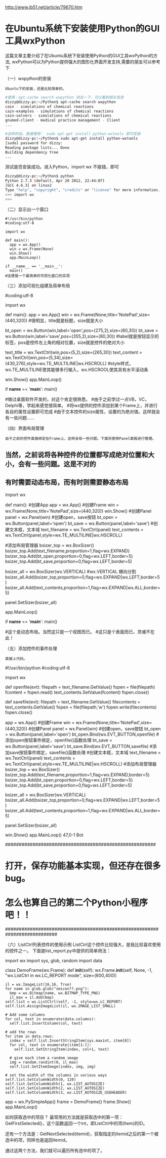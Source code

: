 http://www.jb51.net/article/79670.htm

# 在Ubuntu系统下安装使用Python的GUI工具wxPython

这篇文章主要介绍了在Ubuntu系统下安装使用Python的GUI工具wxPython的方法,
wxPython可以为Python提供强大的图形化界面开发支持,需要的朋友可以参考下

（一）wxpython的安装

    Ubuntu下的安装，还是比较简单的。
```bash	
#使用：apt-cache search wxpython 测试一下，可以看到相关信息
dizzy@dizzy-pc:~/Python$ apt-cache search wxpython
cain - simulations of chemical reactions
cain-examples - simulations of chemical reactions
cain-solvers - simulations of chemical reactions
gnumed-client - medical practice management - Client
...

#这样的话，直接使用： sudo apt-get install python-wxtools 即可安装
dizzy@dizzy-pc:~/Python$ sudo apt-get install python-wxtools
[sudo] password for dizzy: 
Reading package lists... Done
Building dependency tree 
...
```

测试是否安装成功。进入Python，import wx 不报错，即可

```bash
dizzy@dizzy-pc:~/Python$ python
Python 2.7.3 (default, Apr 20 2012, 22:44:07) 
[GCC 4.6.3] on linux2
Type "help", "copyright", "credits" or "license" for more information.
>>> import wx
>>>
```

（二）显示出一个窗口

```pyhton
#!/usr/bin/python
#coding:utf-8
  
import wx
  
def main():
  app = wx.App()
  win = wx.Frame(None)
  win.Show()
  app.MainLoop()
  
if __name__ == '__main__':
  main()
#这便是一个最简单的可视化窗口的实现
```

（三）添加可视化组建及简单布局

#coding:utf-8
  
import wx
  
def main():
  app = wx.App()
  win = wx.Frame(None,title='NotePad',size=(440,320))
  #很明显，title就是标题，size就是大小
  
  bt_open = wx.Button(win,label='open',pos=(275,2),size=(80,30))
  bt_save = wx.Button(win,label='save',pos=(355,2),size=(80,30))
  #label就是按钮显示的标签，pos是控件左上角的相对位置，size就是控件的绝对大小
  
  text_title = wx.TextCtrl(win,pos=(5,2),size=(265,30))
  text_content = wx.TextCtrl(win,pos=(5,34),size=(430,276),style=wx.TE_MULTILINE|wx.HSCROLL)
  #style样式，wx.TE_MULTILINE使其能够多行输入，wx.HSCROOL使其具有水平滚动条
  
  win.Show()
  app.MainLoop()
  
if __name__ == '__main__':
  main()
  
#做过桌面软件开发的，对这个肯定很熟悉。
#由于之前学过一点VB，VC，Delphi等，学起来感觉很简单。
#将wx提供的控件添加到某个Frame上，并进行各自的属性设置即可完成
#由于文本控件的size属性，设置的为绝对值。这样就会有一些问题......

（四）界面布局管理

    由于之前的控件直接绑定在Frame上，这样会有一些问题。下面将使用Panel面板进行管理。

	
## 当然，之前说将各种控件的位置都写成绝对位置和大小，会有一些问题。这是不对的
## 有时需要动态布局，而有时则需要静态布局
  
import wx
  
def main():
  #创建App
  app = wx.App()
  #创建Frame
  win = wx.Frame(None,title='NotePad',size=(440,320))
  win.Show()
  #创建Panel
  panel = wx.Panel(win)
  #创建open，save按钮
  bt_open = wx.Button(panel,label='open')
  bt_save = wx.Button(panel,label='save')
  #创建文本框，文本域
  text_filename = wx.TextCtrl(panel)
  text_contents = wx.TextCtrl(panel,style=wx.TE_MULTILINE|wx.HSCROLL)
  
  #添加布局管理器
  bsizer_top = wx.BoxSizer()
  bsizer_top.Add(text_filename,proportion=1,flag=wx.EXPAND)
  bsizer_top.Add(bt_open,proportion=0,flag=wx.LEFT,border=5)
  bsizer_top.Add(bt_save,proportion=0,flag=wx.LEFT,border=5)
  
  bsizer_all = wx.BoxSizer(wx.VERTICAL)
    #wx.VERTICAL 横向分割
  bsizer_all.Add(bsizer_top,proportion=0,flag=wx.EXPAND|wx.LEFT,border=5)
  bsizer_all.Add(text_contents,proportion=1,flag=wx.EXPAND|wx.ALL,border=5)
  
  panel.SetSizer(bsizer_all)
  
  app.MainLoop()
  
if __name__ == '__main__':
  main()
  
#这个是动态布局。当然这只是一个视图而已。
#这只是个表面而已，灵魂不在此！

（五）添加控件的事件处理

    直接上代码。

#!/usr/bin/python
#coding:utf-8
  
import wx
  
def openfile(evt):
  filepath = text_filename.GetValue()
  fopen = file(filepath)
  fcontent = fopen.read()
  text_contents.SetValue(fcontent)
  fopen.close()
  
def savefile(evt):
  filepath = text_filename.GetValue()
  filecontents = text_contents.GetValue()
  fopen = file(filepath,'w')
  fopen.write(filecontents)
  fopen.close()
  
app = wx.App()
#创建Frame
win = wx.Frame(None,title='NotePad',size=(440,320))
#创建Panel
panel = wx.Panel(win)
#创建open，save按钮
bt_open = wx.Button(panel,label='open')
bt_open.Bind(wx.EVT_BUTTON,openfile) #添加open按钮事件绑定，openfile()函数处理
bt_save = wx.Button(panel,label='save')
bt_save.Bind(wx.EVT_BUTTON,savefile) #添加save按钮事件绑定，savefile()函数处理
#创建文本框，文本域
text_filename = wx.TextCtrl(panel)
text_contents = wx.TextCtrl(panel,style=wx.TE_MULTILINE|wx.HSCROLL)
#添加布局管理器
bsizer_top = wx.BoxSizer()
bsizer_top.Add(text_filename,proportion=1,flag=wx.EXPAND,border=5)
bsizer_top.Add(bt_open,proportion=0,flag=wx.LEFT,border=5)
bsizer_top.Add(bt_save,proportion=0,flag=wx.LEFT,border=5)
  
bsizer_all = wx.BoxSizer(wx.VERTICAL)
bsizer_all.Add(bsizer_top,proportion=0,flag=wx.EXPAND|wx.LEFT,border=5)
bsizer_all.Add(text_contents,proportion=1,flag=wx.EXPAND|wx.ALL,border=5)
  
panel.SetSizer(bsizer_all)
  
win.Show()
app.MainLoop()
                             47,0-1    Bot
  
#######################################################
#   打开，保存功能基本实现，但还存在很多bug。    #
#   怎么也算自己的第二个Python小程序吧！！     #  
###########################################################################

（六）ListCtrl列表控件的使用示例
ListCtrl这个控件比较强大，是我比较喜欢使用的控件之一。
下面是list_report.py中提供的简单用法：

import wx
import sys, glob, random
import data
 
class DemoFrame(wx.Frame):
  def __init__(self):
    wx.Frame.__init__(self, None, -1,
             "wx.ListCtrl in wx.LC_REPORT mode",
             size=(600,400))
 
    il = wx.ImageList(16,16, True)
    for name in glob.glob("smicon??.png"):
      bmp = wx.Bitmap(name, wx.BITMAP_TYPE_PNG)
      il_max = il.Add(bmp)
    self.list = wx.ListCtrl(self, -1, style=wx.LC_REPORT)
    self.list.AssignImageList(il, wx.IMAGE_LIST_SMALL)
 
    # Add some columns
    for col, text in enumerate(data.columns):
      self.list.InsertColumn(col, text)
 
    # add the rows
    for item in data.rows:
      index = self.list.InsertStringItem(sys.maxint, item[0])
      for col, text in enumerate(item[1:]):
        self.list.SetStringItem(index, col+1, text)
 
      # give each item a random image
      img = random.randint(0, il_max)
      self.list.SetItemImage(index, img, img)
         
    # set the width of the columns in various ways
    self.list.SetColumnWidth(0, 120)
    self.list.SetColumnWidth(1, wx.LIST_AUTOSIZE)
    self.list.SetColumnWidth(2, wx.LIST_AUTOSIZE)
    self.list.SetColumnWidth(3, wx.LIST_AUTOSIZE_USEHEADER)
 
 
app = wx.PySimpleApp()
frame = DemoFrame()
frame.Show()
app.MainLoop()

 

如何获取选中的项目？
 最常用的方法就是获取选中的第一项：GetFirstSelected()，这个函数返回一个int，即ListCtrl中的项(Item)的ID。

 还有一个方法是：GetNextSelected(itemid)，获取指定的itemid之后的第一个被选中的项，同样也是返回itemid。

 通过这两个方法，我们就可以遍历所有选中的项了。
